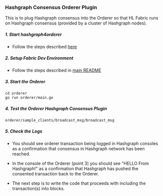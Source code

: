 ### Hashgraph Consensus Orderer Plugin

This is to plug Hashgraph consensus into the Orderer so that HL Fabric runs on Hashgraph consensus (provided by a cluster of Hashgraph nodes).

##### 1. Start hashgraph4orderer

* Follow the steps described [here](https://github.com/dappcoder/hashgraph4orderer)

##### 2. Setup Fabric Dev Environment

* Follow the steps described in [main README](../../../README.md)

##### 3. Start the Orderer
```
cd orderer
go run orderer/main.go
```

##### 4. Test the Orderer Hashgraph Consensus Plugin
```
orderer/sample_clients/broadcast_msg/broadcast_msg
```

##### 5. Check the Logs

* You should see orderer transaction being logged in Hashgraph consoles as a confirmation that consensus in Hashgraph network has been reached.

* In the console of the Orderer (point 3) you should see "HELLO From Hashgraph!" as a confirmation that Hashgraph has pushed the consented transaction back to the Orderer.

* The next step is to write the code that proceeds with including the transaction(s) into blocks.